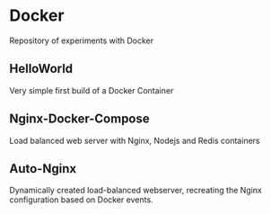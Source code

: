 # Docker

Repository of experiments with Docker

HelloWorld
----------

Very simple first build of a Docker Container



Nginx-Docker-Compose
--------------------

Load balanced web server with Nginx, Nodejs and Redis containers


Auto-Nginx
----------

Dynamically created load-balanced webserver, recreating the Nginx configuration based on Docker events.

